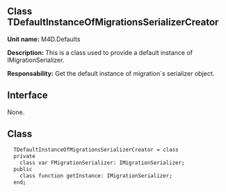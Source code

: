 ## Class **TDefaultInstanceOfMigrationsSerializerCreator** ## 

**Unit name:** M4D.Defaults

**Description:** This is a class used to provide a default instance of IMigrationSerializer.

**Responsability:** Get the default instance of migration´s serializer object.

## Interface ##
None.

## Class ##

```sh
  TDefaultInstanceOfMigrationsSerializerCreator = class
  private
    class var FMigrationSerializer: IMigrationSerializer;
  public
    class function getInstance: IMigrationSerializer;
  end;
```